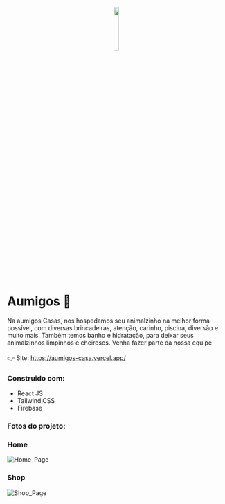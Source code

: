 <div align='center'>
 <img style="width:16%" src='https://github.com/davimgfx/aumigos/assets/118557337/323d281f-cd71-4164-9de4-4444c6b7409f'/>
</div>

# Aumigos 🐶

Na aumigos Casas, nos hospedamos seu animalzinho na melhor forma possível,
com diversas brincadeiras, atenção, carinho, piscina, diversão e muito mais.
Também temos banho e hidratação, para deixar seus animalzinhos limpinhos e cheirosos.
Venha fazer parte da nossa equipe 
<br />
<br />
👉 Site: https://aumigos-casa.vercel.app/


### Construido com:

- React JS <br>
- Tailwind.CSS  <br>
- Firebase <br>

### Fotos do projeto:
### Home
![Home_Page](https://github.com/davimgfx/aumigos/assets/118557337/fb72ad0d-5424-461d-b418-a4dd529caf96)

### Shop
![Shop_Page](https://github.com/davimgfx/aumigos/assets/118557337/4af295a1-82b6-4a4d-be8b-6a3c8aab7c4a)
